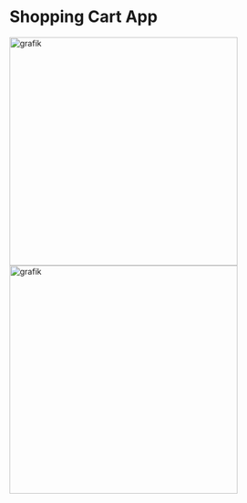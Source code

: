 # Shopping Cart App

<div>
  <img height="400" alt="grafik" src="https://user-images.githubusercontent.com/68593523/233660650-8c31b150-ebe5-423a-8349-abfbafec780c.png">
  <img height="400" alt="grafik" src="https://user-images.githubusercontent.com/68593523/233660960-8ecbb355-d211-428a-9631-986ab921ee7d.png">
</div>

